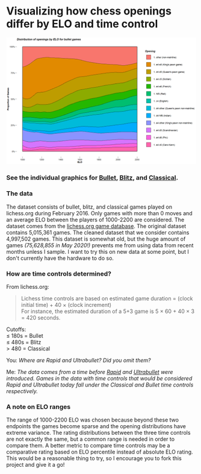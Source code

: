 # Visualizing how chess openings differ by ELO and time control

![](./graphics/animation.gif)  

### See the individual graphics for [Bullet](./graphics/bullet.pdf), [Blitz](./graphics/blitz.pdf), and [Classical](./graphics/classical.pdf).

### The data  

The dataset consists of bullet, blitz, and classical games played on lichess.org during February 2016. Only games with more than 0 moves and an average ELO between the players of 1000-2200 are considered. The dataset comes from the [lichess.org game database](https://database.lichess.org). The original dataset contains 5,015,361 games. The cleaned dataset that we consider contains 4,997,502 games. This dataset is somewhat old, but the huge amount of games *(75,628,855 in May 2020!)* prevents me from using data from recent months unless I sample. I want to try this on new data at some point, but I don't currently have the hardware to do so.  

### How are time controls determined?  
From lichess.org:  
> Lichess time controls are based on estimated game duration = (clock initial time) + 40 × (clock increment)  
> For instance, the estimated duration of a 5+3 game is 5 × 60 + 40 × 3 = 420 seconds.  

Cutoffs:  
≤ 180s = Bullet  
≤ 480s = Blitz  
\> 480 = Classical  

You: *Where are Rapid and Ultrabullet? Did you omit them?*  

Me: *The data comes from a time before [Rapid](https://lichess.org/blog/Wh9KWiQAAI5JrKVn/introducing-rapid-ratings) and [Ultrabullet](https://lichess.org/blog/WN7V-jAAAAdH8ITR/announcing-instant-chess) were introduced. Games in the data with time controls that would be considered Rapid and Ultrabullet today fall under the Classical and Bullet time controls respectively.*  

### A note on ELO ranges  
The range of 1000-2200 ELO was chosen because beyond these two endpoints the games become sparse and the opening distributions have extreme variance. The rating distributions between the three time controls are not exactly the same, but a common range is needed in order to compare them. A better metric to compare time controls may be a comparative rating based on ELO percentile instead of absolute ELO rating. This would be a reasonable thing to try, so I encourage you to fork this project and give it a go! 
